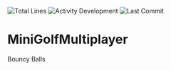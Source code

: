![Total Lines](https://img.shields.io/tokei/lines/Github/Nilusink/MiniGolfMultiplayer)
![Activity Development](https://img.shields.io/github/commit-activity/m/Nilusink/MiniGolfMultiplayer/development)
![Last Commit](https://img.shields.io/github/last-commit/Nilusink/MiniGolfMultiplayer/development)
# MiniGolfMultiplayer
Bouncy Balls
